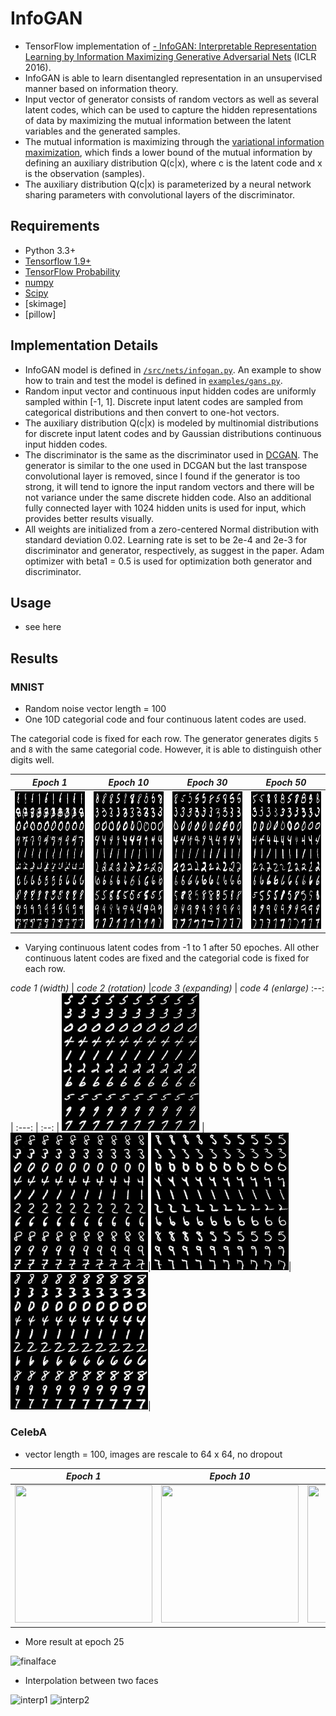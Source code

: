 # InfoGAN

- TensorFlow implementation of [- InfoGAN: Interpretable Representation Learning by Information Maximizing Generative Adversarial Nets](https://arxiv.org/abs/1511.06434) (ICLR 2016). 
- InfoGAN is able to learn disentangled representation in an unsupervised manner based on information theory.
- Input vector of generator consists of random vectors as well as several latent codes, which can be used to capture the hidden representations of data by maximizing the mutual information between the latent variables and the generated samples.
- The mutual information is maximizing through the [variational information maximization](https://pdfs.semanticscholar.org/f586/4b47b1d848e4426319a8bb28efeeaf55a52a.pdf), which finds a lower bound of the mutual information by defining an auxiliary distribution Q(c|x), where c is the latent code and x is the observation (samples).
- The auxiliary distribution Q(c|x) is parameterized by a neural network sharing parameters with convolutional layers of the discriminator.
 
## Requirements
- Python 3.3+
- [Tensorflow 1.9+](https://www.tensorflow.org/)
- [TensorFlow Probability](https://www.tensorflow.org/probability/)
- [numpy](http://www.numpy.org/)
- [Scipy](https://www.scipy.org)
- [skimage]
- [pillow]

## Implementation Details
- InfoGAN model is defined in [`/src/nets/infogan.py`](/src/nets/infogan.py). An example to show how to train and test the model is defined in [`examples/gans.py`](../../examples/gans.py).
- Random input vector and continuous input hidden codes are uniformly sampled within [-1, 1]. Discrete input latent codes are sampled from categorical distributions and then convert to one-hot vectors.
- The auxiliary distribution Q(c|x) is modeled by multinomial distributions for discrete input latent codes and by Gaussian distributions continuous input hidden codes.
- The discriminator is the same as the discriminator used in [DCGAN](https://arxiv.org/abs/1511.06434). The generator is similar to the one used in DCGAN but the last transpose convolutional layer is removed, since I found if the generator is too strong, it will tend to ignore the input random vectors and there will be not variance under the same discrete hidden code. Also an additional fully connected layer with 1024 hidden units is used for input, which provides better results visually.
- All weights are initialized from a zero-centered Normal distribution with standard deviation 0.02. Learning rate is set to be 2e-4 and 2e-3 for discriminator and generator, respectively, as suggest in the paper. Adam optimizer with beta1 = 0.5 is used for optimization both generator and discriminator.


## Usage 
- see here

## Results
### MNIST
- Random noise vector length = 100
- One 10D categorial code and four continuous latent codes are used.

The categorial code is fixed for each row. The generator generates digits `5` and `8` with the same categorial code. However, it is able to distinguish other digits well.

*Epoch 1* | *Epoch 10* |*Epoch 30* | *Epoch 50* |
:--: | :---: | :--: | :---: | 
<img src = 'figs/mnist/generate_im_0.png' height = '220px' width = '220px'> | <img src = 'figs/mnist/generate_im_9.png' height = '220px' width = '220px'>|<img src = 'figs/mnist/generate_im_29.png' height = '220px' width = '220px'> | <img src = 'figs/mnist/generate_im_49.png' height = '220px' width = '220px'>

- Varying continuous latent codes from -1 to 1 after 50 epoches. All other continuous latent codes are fixed and the categorial code is fixed for each row.

*code 1 (width)* | *code 2 (rotation)* |*code 3 (expanding)* | *code 4 (enlarge)*
:--: | :---: | :--: | 
<img src = 'figs/mnist/interp_cont_1_49.png' height = '220px' width = '220px'> | <img src = 'figs/mnist/interp_cont_2_49.png' height = '220px' width = '220px'>|<img src = 'figs/mnist/interp_cont_3_49.png' height = '220px' width = '220px'>|<img src = 'figs/mnist/interp_cont_0_49.png' height = '220px' width = '220px'>|


### CelebA
- vector length = 100, images are rescale to 64 x 64, no dropout

*Epoch 1* | *Epoch 10* |*Epoch 20* | *Epoch 25* |
:--: | :---: | :--: | :---: | 
<img src = 'figs/face/generate_im_0.png' height = '220px' width = '220px'> | <img src = 'figs/face/generate_im_10.png' height = '220px' width = '220px'>|<img src = 'figs/face/generate_im_20.png' height = '220px' width = '220px'> | <img src = 'figs/face/generate_im_25.png' height = '220px' width = '220px'>

- More result at epoch 25

![finalface](figs/face/final.png)

- Interpolation between two faces

![interp1](figs/face/interpolate_22.png)
![interp2](figs/face/interpolate_24.png)


